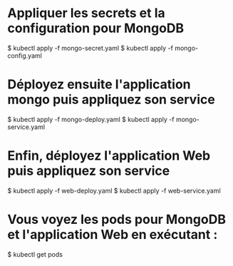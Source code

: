 # Appliquer les secrets et la configuration pour MongoDB
$ kubectl apply -f mongo-secret.yaml
$ kubectl apply -f mongo-config.yaml

# Déployez ensuite l'application mongo puis appliquez son service
$ kubectl apply -f mongo-deploy.yaml
$ kubectl apply -f mongo-service.yaml

# Enfin, déployez l'application Web puis appliquez son service
$ kubectl apply -f web-deploy.yaml
$ kubectl apply -f web-service.yaml

# Vous voyez les pods pour MongoDB et l'application Web en exécutant :
$ kubectl get pods
